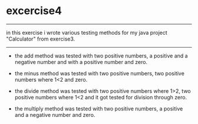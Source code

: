 # excercise4
***
in this exercise i wrote various testing methods for my java project "Calculator" from exercise3.
***
- the add method was tested with two positive numbers, a positive and a negative number and with a positive number and zero.

- the minus method was tested with two positive numbers, two positive numbers where 1<2 and zero.

- the divide method was tested with two positive numbers where 1>2, two positive numbers where 1<2 and it got tested for division through zero.

- the multiply method was tested with two positive numbers, a positive and a negative number and zero.
